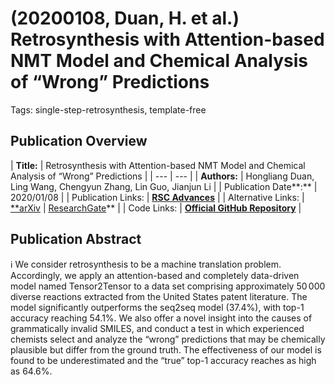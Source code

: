 # (20200108, Duan, H. et al.) Retrosynthesis with Attention-based NMT Model and Chemical Analysis of “Wrong” Predictions

Tags: single-step-retrosynthesis, template-free

## Publication Overview

| **Title:**  | Retrosynthesis with Attention-based NMT Model and Chemical Analysis of “Wrong”
Predictions |
| --- | --- |
| **Authors:**  | Hongliang Duan, Ling Wang, Chengyun Zhang, Lin Guo, Jianjun Li |
| Publication Date**:**  | 2020/01/08 |
| Publication Links: | [**RSC Advances**](https://pubs.rsc.org/en/content/articlelanding/2020/ra/c9ra08535a) |
| Alternative Links: | [**arXiv](https://arxiv.org/abs/1908.00727) | [ResearchGate](https://www.researchgate.net/publication/338465368_Retrosynthesis_with_attention-based_NMT_model_and_chemical_analysis_of_wrong_predictions)** |
| Code Links: | [**Official GitHub Repository**](https://github.com/hongliangduan/RetroSynthesisT2T) |

## Publication Abstract

<aside>
ℹ️ We consider retrosynthesis to be a machine translation problem. Accordingly, we apply an attention-based and completely data-driven model named Tensor2Tensor to a data set comprising approximately 50 000 diverse reactions extracted from the United States patent literature. The model significantly outperforms the seq2seq model (37.4%), with top-1 accuracy reaching 54.1%. We also offer a novel insight into the causes of grammatically invalid SMILES, and conduct a test in which experienced chemists select and analyze the “wrong” predictions that may be chemically plausible but differ from the ground truth. The effectiveness of our model is found to be underestimated and the “true” top-1 accuracy reaches as high as 64.6%.

</aside>